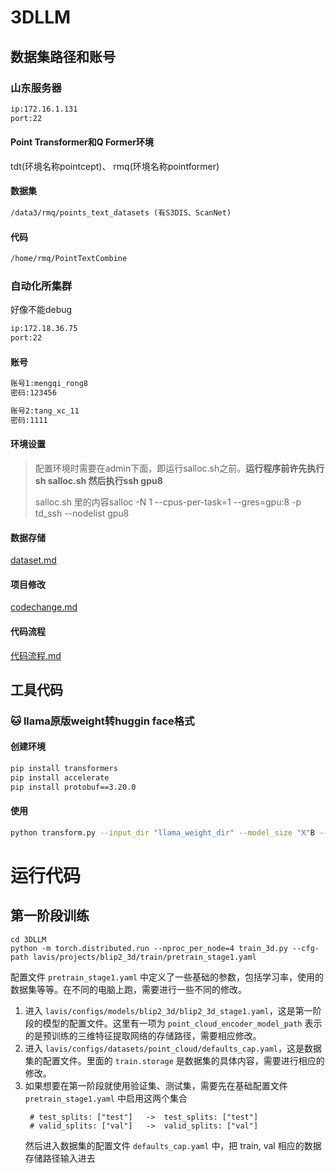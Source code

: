 # 3DLLM

## 数据集路径和账号

### 山东服务器

```txt
ip:172.16.1.131
port:22
```

#### Point Transformer和Q Former环境

tdt(环境名称pointcept)、 rmq(环境名称pointformer)

#### 数据集

```txt
/data3/rmq/points_text_datasets (有S3DIS、ScanNet)
```

#### 代码

```txt
/home/rmq/PointTextCombine
```

### 自动化所集群

好像不能debug

```txt
ip:172.18.36.75
port:22
```

#### 账号

```txt
账号1:mengqi_rong8
密码:123456

账号2:tang_xc_11
密码:1111
```

#### 环境设置

> 配置环境时需要在admin下面，即运行salloc.sh之前。**运行程序前许先执行sh salloc.sh 然后执行ssh gpu8**
>
> salloc.sh 里的内容salloc -N 1 --cpus-per-task=1 --gres=gpu:8 -p td_ssh --nodelist gpu8

#### 数据存储

[dataset.md](https://github.com/rongmq8802/3DLLM/blob/main/dataset.md)

#### 项目修改

[codechange.md](https://github.com/rongmq8802/3DLLM/blob/main/CodeChange.md)


#### 代码流程

[代码流程.md](https://github.com/rongmq8802/3DLLM/blob/main/%E4%BB%A3%E7%A0%81%E6%B5%81%E7%A8%8B.md)

## 工具代码

### :cat: llama原版weight转huggin face格式

#### 创建环境

```bash
pip install transformers
pip install accelerate
pip install protobuf==3.20.0
```

#### 使用

```bash
python transform.py --input_dir "llama_weight_dir" --model_size "X"B --output_dir "output_dir"
```

# 运行代码

## 第一阶段训练
```[bash]
cd 3DLLM
python -m torch.distributed.run --nproc_per_node=4 train_3d.py --cfg-path lavis/projects/blip2_3d/train/pretrain_stage1.yaml
```
配置文件 `pretrain_stage1.yaml` 中定义了一些基础的参数，包括学习率，使用的数据集等等。在不同的电脑上跑，需要进行一些不同的修改。
1. 进入 `lavis/configs/models/blip2_3d/blip2_3d_stage1.yaml`，这是第一阶段的模型的配置文件。这里有一项为 `point_cloud_encoder_model_path` 表示的是预训练的三维特征提取网络的存储路径，需要相应修改。
2. 进入 `lavis/configs/datasets/point_cloud/defaults_cap.yaml`，这是数据集的配置文件。里面的 `train.storage` 是数据集的具体内容，需要进行相应的修改。
3. 如果想要在第一阶段就使用验证集、测试集，需要先在基础配置文件 `pretrain_stage1.yaml` 中启用这两个集合
   ```
    # test_splits: ["test"]   ->  test_splits: ["test"]
    # valid_splits: ["val"]   ->  valid_splits: ["val"]
   ```
   然后进入数据集的配置文件 `defaults_cap.yaml` 中，把 train, val 相应的数据存储路径输入进去